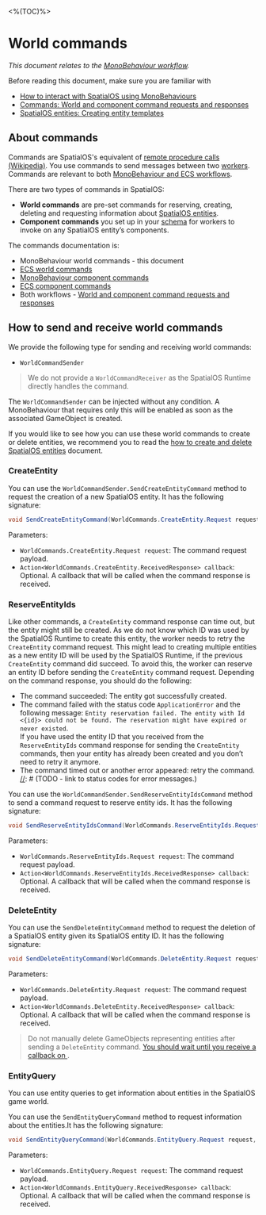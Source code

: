 [//]: # (Doc of docs reference 9)
[//]: # (TODO - Tech writer pass)
[//]: # (TODO - explain what “handling the response based on the information contained in this object” means - see note below.)
[//]: # (TODO - link to status codes for error messages - see note below.)

<%(TOC)%>
# World commands
_This document relates to the [MonoBehaviour workflow](\{\{urlRoot\}\}/reference/intro-workflows-spatialos-entities#spatialos-entities)._

Before reading this document, make sure you are familiar with

  * [How to interact with SpatialOS using MonoBehaviours](\{\{urlRoot\}\}/reference/gameobject/interact-spatialos-monobehaviours)
  * [Commands: World and component command requests and responses
](\{\{urlRoot\}\}/reference/world-component-commands-requests-responses)
  * [SpatialOS entities: Creating entity templates](\{\{urlRoot\}\}/reference/entity-templates)

## About commands
Commands are SpatialOS's equivalent of [remote procedure calls (Wikipedia)](https://en.wikipedia.org/wiki/Remote_procedure_call). You use commands to send messages between two [workers](\{\{urlRoot\}\}/reference/workers/workers-in-the-gdk). Commands are relevant to both [MonoBehaviour and ECS workflows](\{\{urlRoot\}\}/reference/intro-workflows-spatialos-entities).<br/>

There are two types of commands in SpatialOS:

* **World commands** are pre-set commands for reserving, creating, deleting and requesting information about [SpatialOS entities](\{\{urlRoot\}\}/reference/glossary#spatialos-entity).
* **Component commands** you set up in your [schema](\{\{urlRoot\}\}/reference/glossary#schema) for workers to invoke on any SpatialOS entity’s components.

The commands documentation is:

* MonoBehaviour world commands - this document
* [ECS world commands](\{\{urlRoot\}\}/reference/ecs/world-commands)
* [MonoBehaviour component commands](\{\{urlRoot\}\}/reference/gameobject/sending-receiving-commands)
* [ECS component commands](\{\{urlRoot\}\}/reference/ecs/sending-receiving-component-commands)
* Both workflows - [World and component command requests and responses](\{\{urlRoot\}\}/reference/world-component-commands-requests-responses)


## How to send and receive world commands
We provide the following type for sending and receiving world commands:

  * `WorldCommandSender`

> We do not provide a `WorldCommandReceiver` as the SpatialOS Runtime directly handles the command.

The `WorldCommandSender` can be injected without any condition. A MonoBehaviour that requires only this will be enabled as soon as the associated GameObject is created.

If you would like to see how you can use these world commands to create or delete entities, we recommend you to read the [how to create and delete SpatialOS entities](\{\{urlRoot\}\}/reference/gameobject/create-delete-spatialos-entities) document.

### CreateEntity
You can use the `WorldCommandSender.SendCreateEntityCommand` method to request the creation of a new SpatialOS entity. It has the following signature:

```csharp
void SendCreateEntityCommand(WorldCommands.CreateEntity.Request request, Action<WorldCommands.CreateEntity.ReceivedResponse> callback = null);
```

Parameters:

  * `WorldCommands.CreateEntity.Request request`: The command request payload.
  * `Action<WorldCommands.CreateEntity.ReceivedResponse> callback`: Optional. A callback that will be called when the command response is received.

[//]: # (TODO - explain what “handling the response based on the information contained in this object” means)

### ReserveEntityIds

Like other commands, a `CreateEntity` command response can time out, but the entity might still be created. As we do not know which ID was used by the SpatialOS Runtime to create this entity, the worker needs to retry the `CreateEntity` command request. This might lead to creating multiple entities as a new entity ID will be used by the SpatialOS Runtime, if the previous `CreateEntity` command did succeed.
To avoid this, the worker can reserve an entity ID before sending the `CreateEntity` command request. Depending on the command response, you should do the following:

  * The command succeeded: The entity got successfully created.
  * The command failed with the status code `ApplicationError` and the following message: `Entity reservation failed. The entity with Id <{id}> could not be found. The reservation might have expired or never existed`. 
  <br/>If you have used the entity ID that you received from the `ReserveEntityIds` command response for sending the `CreateEntity` commands, then your entity has already been created and you don’t need to retry it anymore.
  * The command timed out or another error appeared: retry the command.
[//]: # (TODO - link to status codes for error messages.)

You can use the `WorldCommandSender.SendReserveEntityIdsCommand` method to send a command request to reserve entity ids. It has the following signature:

```csharp
void SendReserveEntityIdsCommand(WorldCommands.ReserveEntityIds.Request request, Action<WorldCommands.ReserveEntityIds.ReceivedResponse> callback = null);
```

Parameters:

  * `WorldCommands.ReserveEntityIds.Request request`: The command request payload.
  * `Action<WorldCommands.ReserveEntityIds.ReceivedResponse> callback`: Optional. A callback that will be called when the command response is received.

### DeleteEntity

You can use the `SendDeleteEntityCommand` method to request the deletion of a SpatialOS entity given its SpatialOS entity ID. It has the following signature:

```csharp
void SendDeleteEntityCommand(WorldCommands.DeleteEntity.Request request, Action<WorldCommands.DeleteEntity.ReceivedResponse> callback = null)
```

Parameters:

  * `WorldCommands.DeleteEntity.Request request`: The command request payload.
  * `Action<WorldCommands.DeleteEntity.ReceivedResponse> callback`: Optional. A callback that will be called when the command response is received.

>  Do not manually delete GameObjects representing entities after sending a `DeleteEntity` command. [You should wait until you receive a callback on ](\{\{urlRoot\}\}/reference/gameobject/linking-spatialos-entities#the-creation-feature-module).


### EntityQuery

You can use entity queries to get information about entities in the SpatialOS game world.

You can use the `SendEntityQueryCommand` method to request information about the entities.It has the following signature:

```csharp
void SendEntityQueryCommand(WorldCommands.EntityQuery.Request request, Action<WorldCommands.EntityQuery.ReceivedResponse> callback = null)
```

Parameters:

  * `WorldCommands.EntityQuery.Request request`: The command request payload.
  * `Action<WorldCommands.EntityQuery.ReceivedResponse> callback`: Optional. A callback that will be called when the command response is received.

